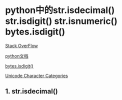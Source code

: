 # python中的str.isdecimal() str.isdigit() str.isnumeric() bytes.isdigit()

[Stack OverFlow](https://stackoverflow.com/questions/44891070/whats-the-difference-between-str-isdigit-isnumeric-and-isdecimal-in-python)


[python文档](https://docs.python.org/3/library/stdtypes.html#str.isdecimal)

[bytes.isdigit()](https://docs.python.org/3/library/stdtypes.html)

[Unicode Character Categories](http://www.fileformat.info/info/unicode/category/index.htm)

## 1. str.isdecimal()
